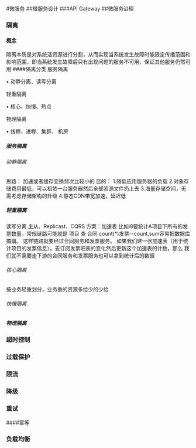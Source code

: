 #微服务
##微服务设计
###API Gateway
##微服务治理
### 隔离
#### 概念
隔离本质是对系统活资源进行分割，从而实现当系统发生故障时能限定传播范围和影响范围，即当系统发生故障后只有出现问题的服务不可用，保证其他服务仍然可用
####隔离分类
服务隔离

• 动静分离、读写分离

轻重隔离

• 核心、快慢、热点

物理隔离

• 线程、进程、集群、 机房
##### 服务隔离
###### 动静隔离
思路：
加速或者缓存变换频次比较小的
目的：
1.降低应用服务器的负载
2.对象存储费用最低，可以租赁一台服务器然后全部资源文件扔上去
3.海量存储空间，无需考虑存储架构的升级
4.静态CDN带宽加速，延迟低
##### 轻重隔离
读写分离
主从、Replicast、CQRS
方案：加速表
比如i8要统计A项目下所有的发票数量。常规链路可能就是 项目 查 合同 count(*)发票--count,sum容易把数据库搞崩。
这样链路就要经过合同服务和发票服务。
如果我们建一张加速表（用于统计项目的发票信息），去订阅发票吧表的变化然后更新这个加速表的计数，那么
我们就不需要走下游的合同服务和发票服务也可以拿到统计后的数据
###### 核心隔离
按业务轻重划分，业务重的资源多给少的少给
###### 快慢隔离

##### 物理隔离

### 超时控制
### 过载保护
### 限流
### 降级
### 重试
####幂等

### 负载均衡
